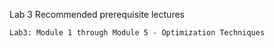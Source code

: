 Lab 3
Recommended prerequisite lectures

    Lab3: Module 1 through Module 5 - Optimization Techniques
